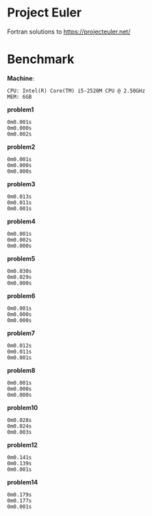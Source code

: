 # Project Euler

Fortran solutions to https://projecteuler.net/

# Benchmark

**Machine**:

    CPU: Intel(R) Core(TM) i5-2520M CPU @ 2.50GHz
    MEM: 6GB

**problem1**

    0m0.001s
    0m0.000s
    0m0.002s

**problem2**

    0m0.001s
    0m0.000s
    0m0.000s

**problem3**

    0m0.013s
    0m0.011s
    0m0.001s

**problem4**

    0m0.001s
    0m0.002s
    0m0.000s

**problem5**

    0m0.030s
    0m0.029s
    0m0.000s

**problem6**

    0m0.001s
    0m0.000s
    0m0.000s

**problem7**

    0m0.012s
    0m0.011s
    0m0.001s

**problem8**

    0m0.001s
    0m0.000s
    0m0.000s

**problem10**

    0m0.028s
    0m0.024s
    0m0.003s

**problem12**

    0m0.141s
    0m0.139s
    0m0.001s

**problem14**

    0m0.179s
    0m0.177s
    0m0.001s
